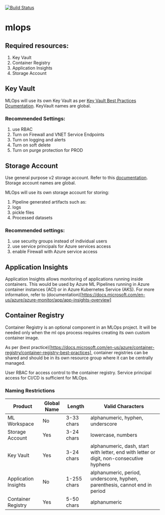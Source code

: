 [![Build Status](https://dev.azure.com/auimendoza/pipelines-azureml/_apis/build/status/mlops?branchName=master)](https://dev.azure.com/auimendoza/pipelines-azureml/_build/latest?definitionId=3&branchName=master)

# mlops

## Required resources:

1. Key Vault
4. Container Registry
2. Application Insights
3. Storage Account

## Key Vault

MLOps will use its own Key Vault as per [Key Vault Best Practices Dcumentation](https://docs.microsoft.com/en-us/azure/key-vault/general/best-practices). KeyVault names are global.

### Recommended Settings:

1. use RBAC
2. Turn on Firewall and VNET Service Endpoints
3. Turn on logging and alerts
4. Turn on soft delete
5. Turn on purge protection for PROD

## Storage Account

Use general purpose v2 storage account. Refer to this [documentation](https://docs.microsoft.com/en-us/azure/storage/common/storage-account-overview?toc=/azure/storage/blobs/toc.json). Storage account names are global.

MLOps will use its own storage account for storing:

1. Pipeline generated artifacts such as:
  1. logs
  2. pickle files
2. Processed datasets

### Recommended settings:

1. use security groups instead of individual users
2. use service principals for Azure services access
3. enable Firewall with Azure service access

## Application Insights

Application Insights allows monitoring of applications running inside containers. This would be used by Azure ML Pipelines running in Azure container instances (ACI) or in Azure Kubernetes Service (AKS).
For more information, refer to (documentation)[https://docs.microsoft.com/en-us/azure/azure-monitor/app/app-insights-overview]

## Container Registry

Container Registry is an optional component in an MLOps project. It will be needed only when the ml ops process requires creating its own custom container image. 

As per (best practice)[https://docs.microsoft.com/en-us/azure/container-registry/container-registry-best-practices], container registries can be shared and should be in its own resource group where it can be centrally managed. 

User RBAC for access control to the container registry. Service principal access for CI/CD is sufficient for MLOps.

### Naming Restrictions

Product | Global Name | Length | Valid Characters 
--|--|--|--
ML Workspace | No | 3-33 chars| alphanumeric, hyphen, underscore
Storage Account |Yes |3-24 chars | lowercase, numbers
Key Vault | Yes |3-24 chars| alphanumeric, dash, start with letter, end with letter or digit, non-consecutive hyphens
Application Insights |No|1-255 chars| alphanumeric, period, underscore, hyphen, parenthesis, cannot end in period
Container Registry |Yes|5-50 chars|alphanumeric